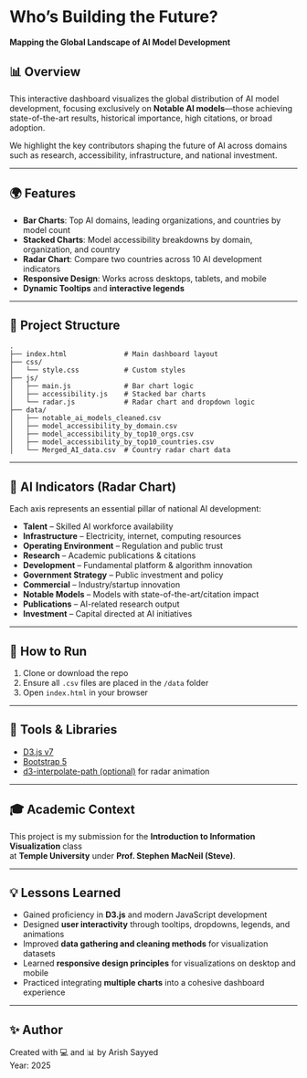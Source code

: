 # Who’s Building the Future?  
**Mapping the Global Landscape of AI Model Development**

## 📊 Overview

This interactive dashboard visualizes the global distribution of AI model development, focusing exclusively on **Notable AI models**—those achieving state-of-the-art results, historical importance, high citations, or broad adoption.

We highlight the key contributors shaping the future of AI across domains such as research, accessibility, infrastructure, and national investment.

---

## 🌍 Features

- **Bar Charts**: Top AI domains, leading organizations, and countries by model count
- **Stacked Charts**: Model accessibility breakdowns by domain, organization, and country
- **Radar Chart**: Compare two countries across 10 AI development indicators
- **Responsive Design**: Works across desktops, tablets, and mobile
- **Dynamic Tooltips** and **interactive legends**

---

## 📁 Project Structure

```
.
├── index.html              # Main dashboard layout
├── css/
│   └── style.css           # Custom styles
├── js/
│   ├── main.js             # Bar chart logic
│   ├── accessibility.js    # Stacked bar charts
│   └── radar.js            # Radar chart and dropdown logic
├── data/
│   ├── notable_ai_models_cleaned.csv
│   ├── model_accessibility_by_domain.csv
│   ├── model_accessibility_by_top10_orgs.csv
│   ├── model_accessibility_by_top10_countries.csv
│   └── Merged_AI_data.csv  # Country radar chart data
```

---

## 🧠 AI Indicators (Radar Chart)

Each axis represents an essential pillar of national AI development:

- **Talent** – Skilled AI workforce availability
- **Infrastructure** – Electricity, internet, computing resources
- **Operating Environment** – Regulation and public trust
- **Research** – Academic publications & citations
- **Development** – Fundamental platform & algorithm innovation
- **Government Strategy** – Public investment and policy
- **Commercial** – Industry/startup innovation
- **Notable Models** – Models with state-of-the-art/citation impact
- **Publications** – AI-related research output
- **Investment** – Capital directed at AI initiatives

---

## 🚀 How to Run

1. Clone or download the repo
2. Ensure all `.csv` files are placed in the `/data` folder
3. Open `index.html` in your browser

---

## 📌 Tools & Libraries

- [D3.js v7](https://d3js.org/)
- [Bootstrap 5](https://getbootstrap.com/)
- [d3-interpolate-path (optional)](https://github.com/pbeshai/d3-interpolate-path) for radar animation

---

## 🎓 Academic Context

This project is my submission for the **Introduction to Information Visualization** class  
at **Temple University** under **Prof. Stephen MacNeil (Steve)**.

---

## 💡 Lessons Learned

- Gained proficiency in **D3.js** and modern JavaScript development
- Designed **user interactivity** through tooltips, dropdowns, legends, and animations
- Improved **data gathering and cleaning methods** for visualization datasets
- Learned **responsive design principles** for visualizations on desktop and mobile
- Practiced integrating **multiple charts** into a cohesive dashboard experience

---

## ✨ Author

Created with 💻 and 📊 by Arish Sayyed  
Year: 2025
